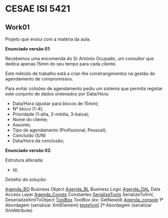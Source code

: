 # CESAE ISI 5421 
 
## Work01
 
Projeto que evolui com a matéria da aula.

**Enunciado versão 01**:

Recebemos uma encomenda do Sr António Ocupado, um consultor que dedica apenas 15min do seu tempo para cada cliente. 

Este método de trabalho está a criar-lhe constrangimentos na gestão do agendamento de compromissos.

Para evitar colisões de agendamento pediu um sistema que permita registar este conjunto de dados ordenados por Data/Hora:
  - Data/Hora (ajustar para blocos de 15min);
  - Nº bloco (1-4);
  - Prioridade (1-alta, 2-média, 3-baixa);
  - Nome do cliente;
  - Assunto;
  - Tipo de agendamento (Profissional, Pessoal);
  - Concluído (S/N)
  - Data/Hora da conclusão;

**Enunciado versão 02**:

Estrutura alterada:
  - Id;

*Detalhe da solução*:

[Agenda_BO](Agenda_BO/) Business Object
[Agenda_BL](Agenda_BL/) Business Logic
[Agenda_DAL](Agenda_DAL/) Data Access Layer
[Agenda_Consts](Agenda_Consts/) Constantes
[SerializeTools](SerializeTools/) SerializeToXml, DeserializeXmlToObject
[ToolBox](ToolBox/) ToolBox (ex: GetNewId)
[Agenda_console](Agenda_console/) 1ª Abordagem (serializar XmlElement)
[teste1xml](teste1xml/) 2ª Abordagem (serializar XmlAttribute)

